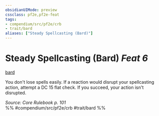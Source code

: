```yaml
---
obsidianUIMode: preview
cssclass: pf2e,pf2e-feat
tags:
- compendium/src/pf2e/crb
- trait/bard
aliases: ["Steady Spellcasting (Bard)"]
---
```

# Steady Spellcasting (Bard)  *Feat 6*  
[bard](Reference/Rules/Traits/bard.md "Bard Class Trait")  


You don't lose spells easily. If a reaction would disrupt your spellcasting action, attempt a DC 15 flat check. If you succeed, your action isn't disrupted.

*Source: Core Rulebook p. 101*  
%% #compendium/src/pf2e/crb #trait/bard %%